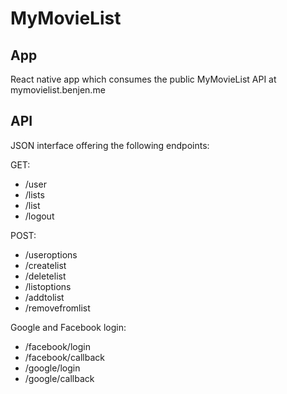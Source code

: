 # MyMovieList

## App

React native app which consumes the public MyMovieList API at mymovielist.benjen.me

## API

JSON interface offering the following endpoints:

GET:
- /user
- /lists
- /list
- /logout

POST:
- /useroptions
- /createlist
- /deletelist
- /listoptions
- /addtolist
- /removefromlist

Google and Facebook login:
- /facebook/login
- /facebook/callback
- /google/login
- /google/callback
